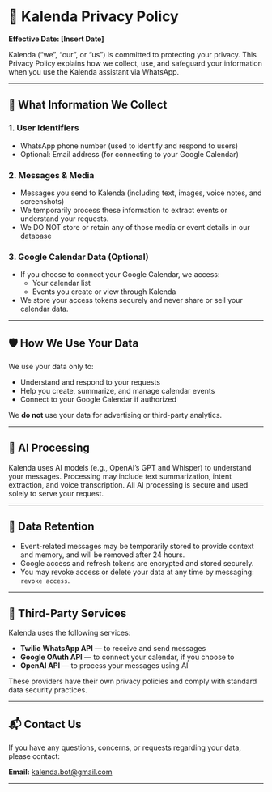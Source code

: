# 📄 Kalenda Privacy Policy

**Effective Date: [Insert Date]**

Kalenda (“we”, “our”, or “us”) is committed to protecting your privacy. This Privacy Policy explains how we collect, use, and safeguard your information when you use the Kalenda assistant via WhatsApp.

---

## 🔐 What Information We Collect

### 1. User Identifiers
- WhatsApp phone number (used to identify and respond to users)
- Optional: Email address (for connecting to your Google Calendar)

### 2. Messages & Media
- Messages you send to Kalenda (including text, images, voice notes, and screenshots)
- We temporarily process these information to extract events or understand your requests.
- We DO NOT store or retain any of those media or event details in our database

### 3. Google Calendar Data (Optional)
- If you choose to connect your Google Calendar, we access:
  - Your calendar list
  - Events you create or view through Kalenda
- We store your access tokens securely and never share or sell your calendar data.

---

## 🛡️ How We Use Your Data

We use your data only to:
- Understand and respond to your requests
- Help you create, summarize, and manage calendar events
- Connect to your Google Calendar if authorized

We **do not** use your data for advertising or third-party analytics.

---

## 🧠 AI Processing

Kalenda uses AI models (e.g., OpenAI’s GPT and Whisper) to understand your messages. Processing may include text summarization, intent extraction, and voice transcription. All AI processing is secure and used solely to serve your request.

---

## 📁 Data Retention

- Event-related messages may be temporarily stored to provide context and memory, and will be removed after 24 hours.
- Google access and refresh tokens are encrypted and stored securely.
- You may revoke access or delete your data at any time by messaging: `revoke access`.

---

## 🤝 Third-Party Services

Kalenda uses the following services:

- **Twilio WhatsApp API** — to receive and send messages  
- **Google OAuth API** — to connect your calendar, if you choose to  
- **OpenAI API** — to process your messages using AI

These providers have their own privacy policies and comply with standard data security practices.

---

## 📬 Contact Us

If you have any questions, concerns, or requests regarding your data, please contact:

**Email:** kalenda.bot@gmail.com

---
